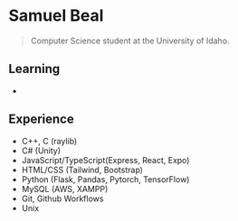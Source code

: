 # Samuel Beal
> Computer Science student at the University of Idaho.
## Learning
- 

## Experience
- C++, C (raylib)
- C# (Unity)
- JavaScript/TypeScript(Express, React, Expo)
- HTML/CSS (Tailwind, Bootstrap)
- Python (Flask, Pandas, Pytorch, TensorFlow)
- MySQL (AWS, XAMPP)
- Git, Github Workflows
- Unix
  
